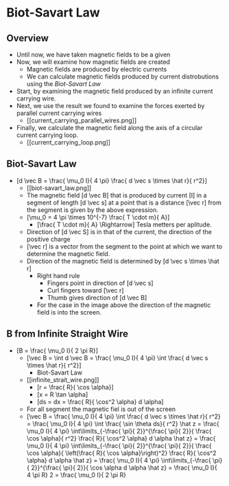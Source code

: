 # Biot-Savart Law

## Overview
* Until now, we have taken magnetic fields to be a given
* Now, we will examine how magnetic fields are created
  * Magnetic fields are produced by electric currents
  * We can calculate magnetic fields produced by current 
    distrobutions using the _Biot-Savart Law_
* Start, by examining the magnetic field produced by an 
  infinite current carrying wire.
* Next, we use the result we found to examine the forces exerted
  by parallel current carrying wires
  * [[current_carrying_parallel_wires.png]]
* Finally, we calculate the magnetic field along the axis of a 
  circular current carrying loop.
  * [[current_carrying_loop.png]]

## Biot-Savart Law
* \[d \vec B = \frac{ \mu_0 I}{ 4 \pi} \frac{ d \vec s \times \hat r}{ r^2}\]
  * [[biot-savart_law.png]]
  * The magnetic field \[d \vec B\] that is produced by current \[I\] in a 
    segment of length \[d \vec s\] at a point that is a distance \[\vec r\]
    from the segment is given by the above expression.
  * \[\mu_0 = 4 \pi \times 10^{-7} \frac{ T \cdot m}{ A}\]
      * \[\frac{ T \cdot m}{ A} \Rightarrow\] Tesla metters per aplitude.
  * Direction of \[d \vec S\] is in that of the current, the direction of the positive charge
  * \[\vec r\] is a vector from the segment to the point at which we want to determine the
    magnetic field.
  * Direction of the magnetic field is determined by \[d \vec s \times \hat r\]
      * Right hand rule
          * Fingers point in direction of \[d \vec s\]
          * Curl fingers toward \[\vec r\]
          * Thumb gives direction of \[d \vec B\]
      * For the case in the image above the direction of the magnetic field is into the screen. 

## B from Infinite Straight Wire
* \[B = \frac{ \mu_0 I}{ 2 \pi R}\]
  * \[\vec B = \int d \vec B = \frac{ \mu_0 I}{ 4 \pi} \int \frac{ d \vec s \times \hat r}{ r^2}\]
      * Biot-Savart Law
  * [[infinite_strait_wire.png]]
      * \[r = \frac{ R}{ \cos \alpha}\]
      * \[x = R \tan \alpha\]
      * \[ds = dx = \frac{ R}{ \cos^2 \alpha} d \alpha\]
  * For all segment the magnetic fiel is out of the screen
  * \[\vec B = \frac{ \mu_0 I}{ 4 \pi} \int \frac{ d \vec s \times \hat r}{ r^2} 
    = \frac{ \mu_0 I}{ 4 \pi} \int \frac{ \sin \theta ds}{ r^2} \hat z
    = \frac{ \mu_0 I}{ 4 \pi} \int\limits_{-\frac{ \pi}{ 2}}^{\frac{ \pi}{ 2}}{ \frac{ \cos \alpha}{ r^2} \frac{ R}{ \cos^2 \alpha} d \alpha \hat z}
    = \frac{ \mu_0 I}{ 4 \pi} \int\limits_{-\frac{ \pi}{ 2}}^{\frac{ \pi}{ 2}}{ \frac{ \cos \alpha}{ \left(\frac{ R}{ \cos \alpha}\right)^2} \frac{ R}{ \cos^2 \alpha} d \alpha \hat z}
    = \frac{ \mu_0 I}{ 4 \pi} \int\limits_{-\frac{ \pi}{ 2}}^{\frac{ \pi}{ 2}}{ \cos \alpha d \alpha \hat z}
    =  \frac{ \mu_0 I}{ 4 \pi R} 2 = \frac{ \mu_0 I}{ 2 \pi R}